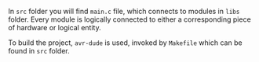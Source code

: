 In `src` folder you will find `main.c` file, which connects to modules in `libs` folder.
Every module is logically connected to either a corresponding piece of hardware or logical entity.

To build the project, `avr-dude` is used, invoked by `Makefile` which can be found in `src` folder.
